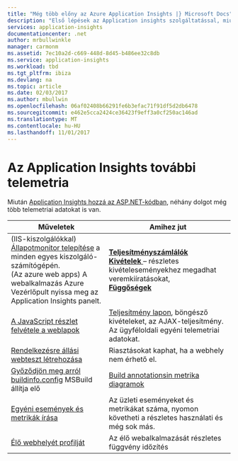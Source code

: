 ```yaml
---
title: "Még több előny az Azure Application Insights |} Microsoft Docs"
description: "Első lépések az Application insights szolgáltatással, miután ez ismerje meg a szolgáltatások összegzését."
services: application-insights
documentationcenter: .net
author: mrbullwinkle
manager: carmonm
ms.assetid: 7ec10a2d-c669-448d-8d45-b486ee32c8db
ms.service: application-insights
ms.workload: tbd
ms.tgt_pltfrm: ibiza
ms.devlang: na
ms.topic: article
ms.date: 02/03/2017
ms.author: mbullwin
ms.openlocfilehash: 06af02408b66291fe6b3efac71f91df5d2db6478
ms.sourcegitcommit: e462e5cca2424ce36423f9eff3a0cf250ac146ad
ms.translationtype: MT
ms.contentlocale: hu-HU
ms.lasthandoff: 11/01/2017
---
```

# <a name="more-telemetry-from-application-insights"></a>Az Application Insights további telemetria
Miután [Application Insights hozzá az ASP.NET-kódban](app-insights-asp-net.md), néhány dolgot még több telemetriai adatokat is van. 

| Műveletek | Amihez jut|
|---|---|
|(IIS-kiszolgálókkal) [Állapotmonitor telepítése](http://go.microsoft.com/fwlink/?LinkId=506648) a minden egyes kiszolgáló-számítógépén.<br/>(Az azure web apps) A webalkalmazás Azure Vezérlőpult nyissa meg az Application Insights panelt.| [**Teljesítményszámlálók**](app-insights-performance-counters.md)<br/>[**Kivételek** ](app-insights-asp-net-exceptions.md) – részletes kivételeseményekhez megadhat veremkiíratásokat,<br/>[**Függőségek**](app-insights-asp-net-dependencies.md)|
|[A JavaScript részlet felvétele a weblapok](app-insights-javascript.md)|[Teljesítmény lapon](app-insights-web-track-usage.md), böngésző kivételeket, az AJAX-teljesítmény. Az ügyféloldali egyéni telemetriai adatokat.|
|[Rendelkezésre állási webteszt létrehozása](app-insights-monitor-web-app-availability.md)|Riasztásokat kaphat, ha a webhely nem érhető el.|
|[Győződjön meg arról buildinfo.config](https://msdn.microsoft.com/library/dn449058.aspx) MSBuild állítja elő|[Build annotationsin metrika diagramok](https://blogs.msdn.microsoft.com/visualstudioalm/2013/11/14/implementing-deployment-markers-in-application-insights/)
|[Egyéni események és metrikák írása](app-insights-api-custom-events-metrics.md)|Az üzleti eseményeket és metrikákat száma, nyomon követheti a részletes használati és még sok más.|
|[Élő webhelyét profilját](https://aka.ms/AIProfilerPreview)|Az élő webalkalmazását részletes függvény időzítés|






